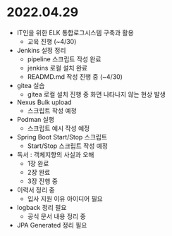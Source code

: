 # 2022.04.29

- IT인을 위한 ELK 통합로그시스템 구축과 활용
  - 교육 진행 (~4/30)
- Jenkins 설정 정리
	- pipeline 스크립트 작성 완료
  - jenkins 로컬 설치 완료
  - READMD.md 작성 진행 중 (~4/30)
- gitea 실습
  - gitea 로컬 설치 진행 중 화면 나타나지 않는 현상 발생
- Nexus Bulk upload
  - 스크립트 작성 예정
- Podman 실행
  - 스크립트 예시 작성 예정
- Spring Boot Start/Stop 스크립트
  - Start/Stop 스크립트 작성 예정
- 독서 : 객체지향의 사실과 오해
  - 1장 완료
  - 2장 완료
  - 3장 진행 중
- 이력서 정리 중
  - 입사 지원 이유 아이디어 필요
- logback 정리 필요
  - 공식 문서 내용 정리 중
- JPA Generated 정리 필요
